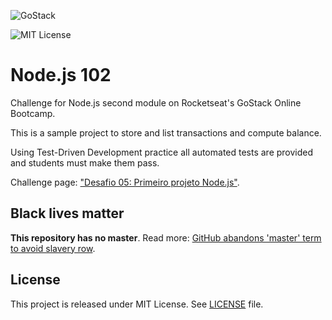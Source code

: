 ![GoStack](https://storage.googleapis.com/golden-wind/bootcamp-gostack/header-desafios-new.png)

![MIT License](https://img.shields.io/badge/license-MIT-%2304D361)

# Node.js 102

Challenge for Node.js second module on Rocketseat's GoStack Online Bootcamp.

This is a sample project to store and list transactions and compute balance.

Using Test-Driven Development practice all automated tests are provided and students
must make them pass.

Challenge page: ["Desafio 05: Primeiro projeto Node.js"](https://github.com/rocketseat-education/bootcamp-gostack-desafios/tree/master/desafio-fundamentos-nodejs).

## Black lives matter

**This repository has no master**. Read more:
[GitHub abandons 'master' term to avoid slavery row][master-replace].

## License

This project is released under MIT License. See [LICENSE](LICENSE) file.

[master-replace]: https://www.bbc.com/news/technology-53050955
